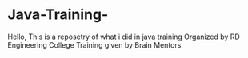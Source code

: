 # Java-Training-
Hello,
This is a reposetry of what i did in java training Organized by RD Engineering College 
Training given by Brain Mentors.
